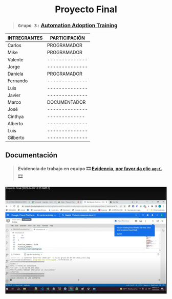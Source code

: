 <h1 align="center"> Proyecto Final </h1>

> ### `Grupo 3:` [**Automation Adoption Training**](https://classroom.google.com/c/NDc3NDE2Njk4MjM2/a/NDgxMTUxNDQ0MzUz/details)



|INTREGRANTES  | PARTICIPACIÓN  | 
|------------- | -------------- |
|Carlos        | PROGRAMADOR    |
|Mike          | PROGRAMADOR    |
|Valente       | -------------- |
|Jorge         | -------------- |
|Daniela       | PROGRAMADOR    |
|Fernando      | -------------- |
|Luis          | -------------- |
|Javier        | -------------- |
|Marco         | DOCUMENTADOR   |
|José          | -------------- |
|Cinthya       |  ------------- |
|Alberto       | -------------- |
|Luis          | -------------- |
|Gilberto      | -------------- |

## Documentación 












> #### **Evidencia de trabajo en equipo** :film_strip: [Evidencia, por favor da clic `aquí`.](https://mail.google.com/mail/u/0/?tab=rm&ogbl#inbox/FMfcgzGmvnzQrwKRjNdzRqKwsCkBKvSL?projector=1) :film_strip:

<!-- Este deberia ser el video -->
<img src="Imagenes/v1.jpg" width="800">



